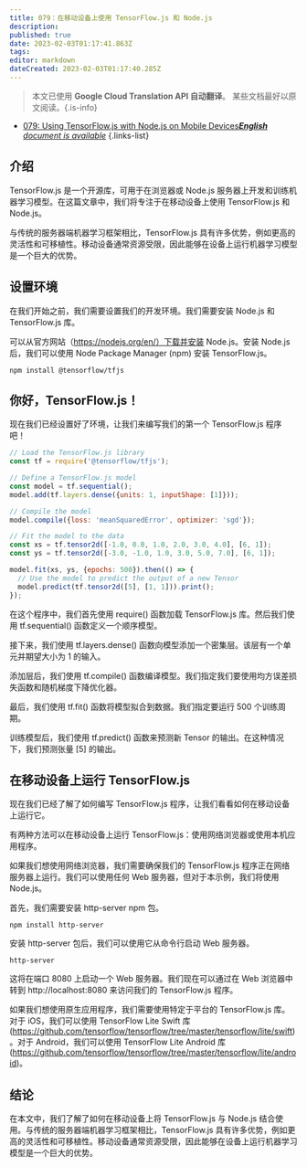 ```yaml
---
title: 079：在移动设备上使用 TensorFlow.js 和 Node.js
description: 
published: true
date: 2023-02-03T01:17:41.863Z
tags: 
editor: markdown
dateCreated: 2023-02-03T01:17:40.285Z
---
```


> 本文已使用 **Google Cloud Translation API 自动翻译**。
某些文档最好以原文阅读。{.is-info}



- [079: Using TensorFlow.js with Node.js on Mobile Devices***English** document is available*](/en/Knowledge-base/TensorFlow-js/Learning/079-using-tensorflow-js-with-node-js-on-mobile-devices)
{.links-list}


## 介绍

TensorFlow.js 是一个开源库，可用于在浏览器或 Node.js 服务器上开发和训练机器学习模型。在这篇文章中，我们将专注于在移动设备上使用 TensorFlow.js 和 Node.js。

与传统的服务器端机器学习框架相比，TensorFlow.js 具有许多优势，例如更高的灵活性和可移植性。移动设备通常资源受限，因此能够在设备上运行机器学习模型是一个巨大的优势。

## 设置环境

在我们开始之前，我们需要设置我们的开发环境。我们需要安装 Node.js 和 TensorFlow.js 库。

可以从官方网站（https://nodejs.org/en/）下载并安装 Node.js。安装 Node.js 后，我们可以使用 Node Package Manager (npm) 安装 TensorFlow.js。

```
npm install @tensorflow/tfjs
```

## 你好，TensorFlow.js！

现在我们已经设置好了环境，让我们来编写我们的第一个 TensorFlow.js 程序吧！

```javascript
// Load the TensorFlow.js library
const tf = require('@tensorflow/tfjs');

// Define a TensorFlow.js model
const model = tf.sequential();
model.add(tf.layers.dense({units: 1, inputShape: [1]}));

// Compile the model
model.compile({loss: 'meanSquaredError', optimizer: 'sgd'});

// Fit the model to the data
const xs = tf.tensor2d([-1.0, 0.0, 1.0, 2.0, 3.0, 4.0], [6, 1]);
const ys = tf.tensor2d([-3.0, -1.0, 1.0, 3.0, 5.0, 7.0], [6, 1]);

model.fit(xs, ys, {epochs: 500}).then(() => {
  // Use the model to predict the output of a new Tensor
  model.predict(tf.tensor2d([5], [1, 1])).print();
});
```

在这个程序中，我们首先使用 require() 函数加载 TensorFlow.js 库。然后我们使用 tf.sequential() 函数定义一个顺序模型。

接下来，我们使用 tf.layers.dense() 函数向模型添加一个密集层。该层有一个单元并期望大小为 1 的输入。

添加层后，我们使用 tf.compile() 函数编译模型。我们指定我们要使用均方误差损失函数和随机梯度下降优化器。

最后，我们使用 tf.fit() 函数将模型拟合到数据。我们指定要运行 500 个训练周期。

训练模型后，我们使用 tf.predict() 函数来预测新 Tensor 的输出。在这种情况下，我们预测张量 [5] 的输出。

## 在移动设备上运行 TensorFlow.js

现在我们已经了解了如何编写 TensorFlow.js 程序，让我们看看如何在移动设备上运行它。

有两种方法可以在移动设备上运行 TensorFlow.js：使用网络浏览器或使用本机应用程序。

如果我们想使用网络浏览器，我们需要确保我们的 TensorFlow.js 程序正在网络服务器上运行。我们可以使用任何 Web 服务器，但对于本示例，我们将使用 Node.js。

首先，我们需要安装 http-server npm 包。

```
npm install http-server
```

安装 http-server 包后，我们可以使用它从命令行启动 Web 服务器。

```
http-server
```

这将在端口 8080 上启动一个 Web 服务器。我们现在可以通过在 Web 浏览器中转到 http://localhost:8080 来访问我们的 TensorFlow.js 程序。

如果我们想使用原生应用程序，我们需要使用特定于平台的 TensorFlow.js 库。对于 iOS，我们可以使用 TensorFlow Lite Swift 库 (https://github.com/tensorflow/tensorflow/tree/master/tensorflow/lite/swift)。对于 Android，我们可以使用 TensorFlow Lite Android 库 (https://github.com/tensorflow/tensorflow/tree/master/tensorflow/lite/android)。

## 结论

在本文中，我们了解了如何在移动设备上将 TensorFlow.js 与 Node.js 结合使用。与传统的服务器端机器学习框架相比，TensorFlow.js 具有许多优势，例如更高的灵活性和可移植性。移动设备通常资源受限，因此能够在设备上运行机器学习模型是一个巨大的优势。